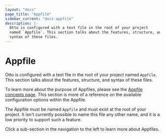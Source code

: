 ```yaml
---
layout: "docs"
page_title: "Appfile"
sidebar_current: "docs-appfile"
description: |-
  Otto is configured with a text file in the root of your project
  named `Appfile`. This section talks about the features, structure, and
  syntax of these files.
---
```


# Appfile

Otto is configured with a text file in the root of your project
named `Appfile`. This section talks about the features, structure, and
syntax of these files.

To learn more about the purpose of Appfiles, please see the
[Appfile concepts page](/docs/concepts/appfile.html). This section
is more of a reference on the available configuration options within
the Appfile.

The Appfile must be named `Appfile` and must exist at the root of your
project. It isn't currently possible to name this file any other name,
and it is a low priority to support such a feature.

Click a sub-section in the navigation to the left to learn more about Appfiles.
